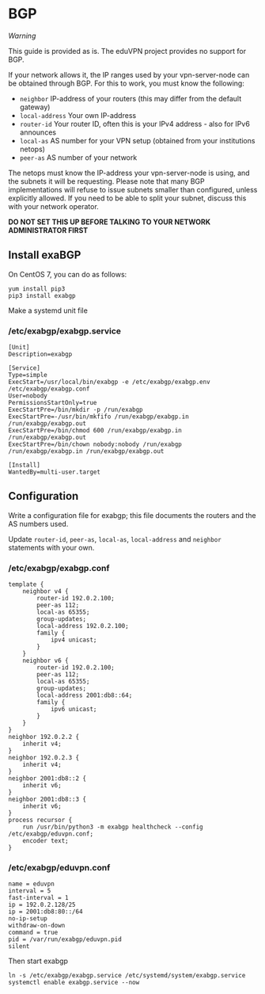 # BGP

*Warning*

This guide is provided as is.  The eduVPN project provides no support for BGP.

If your network allows it, the IP ranges used by your vpn-server-node can be obtained through BGP.  For this to work, you must know the following:

  * `neighbor` IP-address of your routers (this may differ from the default gateway)
  * `local-address` Your own IP-address
  * `router-id` Your router ID, often this is your IPv4 address - also for IPv6 announces  
  * `local-as` AS number for your VPN setup (obtained from your institutions netops)
  * `peer-as` AS number of your network

The netops must know the IP-address your vpn-server-node is using, and the subnets it will be requesting.
Please note that many BGP implementations will refuse to issue subnets smaller than configured, unless explicitly allowed.
If you need to be able to split your subnet, discuss this with your network operator.

**DO NOT SET THIS UP BEFORE TALKING TO YOUR NETWORK ADMINISTRATOR FIRST**


## Install exaBGP

On CentOS 7, you can do as follows:

	yum install pip3
	pip3 install exabgp

Make a systemd unit file

### /etc/exabgp/exabgp.service

	[Unit]
	Description=exabgp

	[Service]
	Type=simple
	ExecStart=/usr/local/bin/exabgp -e /etc/exabgp/exabgp.env /etc/exabgp/exabgp.conf
	User=nobody
	PermissionsStartOnly=true
	ExecStartPre=/bin/mkdir -p /run/exabgp
	ExecStartPre=-/usr/bin/mkfifo /run/exabgp/exabgp.in /run/exabgp/exabgp.out
	ExecStartPre=/bin/chmod 600 /run/exabgp/exabgp.in /run/exabgp/exabgp.out
	ExecStartPre=/bin/chown nobody:nobody /run/exabgp /run/exabgp/exabgp.in /run/exabgp/exabgp.out

	[Install]
	WantedBy=multi-user.target


## Configuration

Write a configuration file for exabgp; this file documents the routers and the AS numbers used.

Update `router-id`, `peer-as`, `local-as`, `local-address` and `neighbor` statements with your own.

### /etc/exabgp/exabgp.conf

	template {
		neighbor v4 {
			router-id 192.0.2.100;
			peer-as 112;
			local-as 65355;
			group-updates;
			local-address 192.0.2.100;
			family {
				ipv4 unicast;
			}
		}
		neighbor v6 {
			router-id 192.0.2.100;
			peer-as 112;
			local-as 65355;
			group-updates;
			local-address 2001:db8::64;
			family {
				ipv6 unicast;
			}
		}
	}
	neighbor 192.0.2.2 {
		inherit v4;
	}
	neighbor 192.0.2.3 {
		inherit v4;
	}
	neighbor 2001:db8::2 {
		inherit v6;
	}
	neighbor 2001:db8::3 {
		inherit v6;
	}
	process recursor {
		run /usr/bin/python3 -m exabgp healthcheck --config /etc/exabgp/eduvpn.conf;
		encoder text;
	}

### /etc/exabgp/eduvpn.conf

	name = eduvpn
	interval = 5
	fast-interval = 1
	ip = 192.0.2.128/25
	ip = 2001:db8:80::/64
	no-ip-setup
	withdraw-on-down
	command = true
	pid = /var/run/exabgp/eduvpn.pid
	silent

Then start exabgp

	ln -s /etc/exabgp/exabgp.service /etc/systemd/system/exabgp.service
	systemctl enable exabgp.service --now
	
